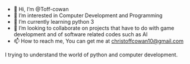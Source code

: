- 👋 Hi, I’m @Toff-cowan
- 👀 I’m interested in Computer Development and Programming 
- 🌱 I’m currently learning python 3
- 💞️ I’m looking to collaborate on projects that have to do with game development and of software related codes such as AI
- 📫 How to reach me, You can get me at christoffcowan10@gmail.com 

I trying to understand the world of python and computer development. 
